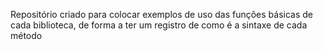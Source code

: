Repositório criado para colocar exemplos de uso das funções básicas de cada biblioteca, de forma a ter um registro de como é a sintaxe de cada método
